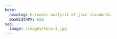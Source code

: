 ```yaml
---
hero:
  heading: Harmonic analysis of jazz standards.
  maxWidthPX: 652
seo:
  image: /images/hero-2.jpg
---
```

